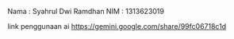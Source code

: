 Nama : Syahrul Dwi Ramdhan
NIM : 1313623019


link penggunaan ai
https://gemini.google.com/share/99fc06718c1d